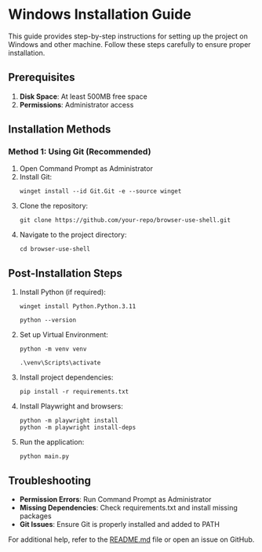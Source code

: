# Windows Installation Guide

This guide provides step-by-step instructions for setting up the project on Windows and other machine. 
Follow these steps carefully to ensure proper installation.

## Prerequisites

1. **Disk Space**: At least 500MB free space
2. **Permissions**: Administrator access

## Installation Methods

### Method 1: Using Git (Recommended)

1. Open Command Prompt as Administrator
2. Install Git:
   ```
   winget install --id Git.Git -e --source winget
   ```
3. Clone the repository:
   ```
   git clone https://github.com/your-repo/browser-use-shell.git
   ```
4. Navigate to the project directory:
   ```
   cd browser-use-shell
   ```

## Post-Installation Steps

1. Install Python (if required):
   ```
   winget install Python.Python.3.11
   ```
   ```
   python --version
   ```

2. Set up Virtual Environment:
   ```
   python -m venv venv
   ```
   ```
   .\venv\Scripts\activate
   ```

3. Install project dependencies:
   ```
   pip install -r requirements.txt
   ```

4. Install Playwright and browsers:
   ```
   python -m playwright install
   python -m playwright install-deps
   ```

5. Run the application:
   ```
   python main.py
   ```

## Troubleshooting

- **Permission Errors**: Run Command Prompt as Administrator
- **Missing Dependencies**: Check requirements.txt and install missing packages
- **Git Issues**: Ensure Git is properly installed and added to PATH

For additional help, refer to the [README.md](README.md) file or open an issue on GitHub.
